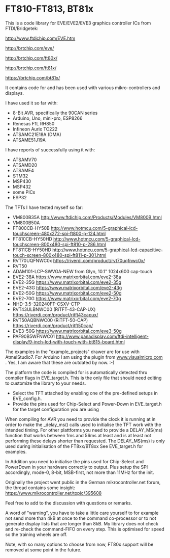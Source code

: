 # FT810-FT813, BT81x
This is a code library for EVE/EVE2/EVE3 graphics controller ICs from FTDI/Bridgetek:

http://www.ftdichip.com/EVE.htm

http://brtchip.com/eve/

http://brtchip.com/ft80x/

http://brtchip.com/ft81x/

https://brtchip.com/bt81x/

It contains code for and has been used with various mikro-controllers and displays.

I have used it so far with:

- 8-Bit AVR, specifically the 90CAN series
- Arduino, Uno, mini-pro, ESP8266
- Renesas F1L RH850
- Infineon Aurix TC222
- ATSAMC21E18A (DMA)
- ATSAME51J19A

I have reports of successfully using it with:

- ATSAMV70
- ATSAMD20
- ATSAME4
- STM32
- MSP430
- MSP432
- some PICs
- ESP32

The TFTs I have tested myself so far:

- VM800B35A http://www.ftdichip.com/Products/Modules/VM800B.html
- VM800B50A
- FT800CB-HY50B http://www.hotmcu.com/5-graphical-lcd-touchscreen-480x272-spi-ft800-p-124.html
- FT810CB-HY50HD http://www.hotmcu.com/5-graphical-lcd-touchscreen-800x480-spi-ft810-p-286.html
- FT811CB-HY50HD  http://www.hotmcu.com/5-graphical-lcd-capacitive-touch-screen-800x480-spi-ft811-p-301.html
- RVT70UQFNWC0x https://riverdi.com/product/rvt70uqfnwc0x/
- RVT50
- ADAM101-LCP-SWVGA-NEW from Glyn, 10.1" 1024x600 cap-touch
- EVE2-38A https://www.matrixorbital.com/eve2-38a
- EVE2-35G https://www.matrixorbital.com/eve2-35g
- EVE2-43G https://www.matrixorbital.com/eve2-43g
- EVE2-50G https://www.matrixorbital.com/eve2-50g
- EVE2-70G https://www.matrixorbital.com/eve2-70g
- NHD-3.5-320240FT-CSXV-CTP
- RVT43ULBNWC00 (RiTFT-43-CAP-UX) https://riverdi.com/product/ritft43capux/
- RVT50AQBNWC00 (RiTFT-50-CAP) https://riverdi.com/product/ritft50cap/
- EVE3-50G https://www.matrixorbital.com/eve3-50g
- PAF90B5WFNWC01 http://www.panadisplay.com/ftdi-intelligent-display/9-inch-lcd-with-touch-with-bt815-board.html


The examples in the "example_projects" drawer are for use with AtmelStudio7. For Arduino I am using the plugin from www.visualmicro.com .
Yes, I am aware that these are outdated by now. :-)

The platform the code is compiled for is automatically detected thru compiler flags in EVE_target.h. This is the only file that should need editing to customize the library to your needs.

- Select the TFT attached by enabling one of the pre-defined setups in EVE_config.h.
- Provide the pins used for Chip-Select and Power-Down in EVE_target.h for the target configuration you are using

When compiling for AVR you need to provide the clock it is running at in order to make the _delay_ms() calls used to initialise the TFT work with the intended timing.
For other plattforms you need to provide a DELAY_MS(ms) function that works between 1ms and 56ms at least and is at least not performing these delays shorter than requested.
The DELAY_MS(ms) is only used during initialisation of the FT8xx/BT8xx
See EVE_target.h for examples.

In Addition you need to initialise the pins used for Chip-Select and PowerDown in your hardware correctly to output.
Plus setup the SPI accordingly, mode-0, 8-bit, MSB-first, not more than 11MHz for the init.

Originally the project went public in the German mikrocontroller.net forum, the thread contains some insight: https://www.mikrocontroller.net/topic/395608

Feel free to add to the discussion with questions or remarks.

A word of "warning", you have to take a little care yourself to for example not send more than 4kB at once to the command co-processor
or to not generate display lists that are longer than 8kB.
My library does not check and re-check the command-FIFO on every step.
This is optimised for speed so the training wheels are off.

Note, with so many options to choose from now, FT80x support will be removed at some point in the future.
